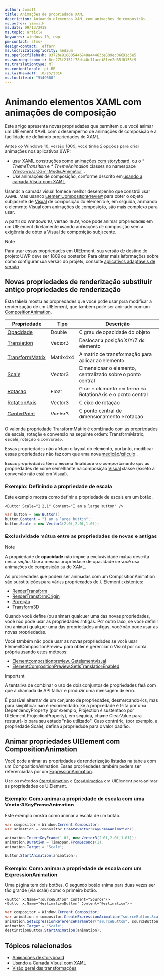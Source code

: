 ```yaml
---
author: Jwmsft
title: Animações de propriedade XAML
description: Animando elementos XAML com animações de composição.
ms.author: jimwalk
ms.date: 09/13/2018
ms.topic: article
keywords: windows 10, uwp
pm-contact: stmoy
design-contact: jeffarn
ms.localizationpriority: medium
ms.openlocfilehash: 9372ba818805446948a444632e809ec06691c5e5
ms.sourcegitcommit: 6cc275f2151f78db40c11ace381ee2d35f0155f9
ms.translationtype: MT
ms.contentlocale: pt-BR
ms.lasthandoff: 10/25/2018
ms.locfileid: "5549688"
---
```

# <a name="animating-xaml-elements-with-composition-animations"></a>Animando elementos XAML com animações de composição

Este artigo apresenta novas propriedades que permitem que você animar um UIElement XAML com o desempenho de animações de composição e a facilidade de definindo propriedades do XAML.

Antes do Windows 10, versão 1809, você tinha 2 opções para criar animações nos aplicativos UWP:

- usar XAML construções como [animações com storyboard](storyboarded-animations.md), ou o _* ThemeTransition_ e _* ThemeAnimation_ classes no namespace [Windows.UI.Xaml.Media.Animation](/uwp/api/windows.ui.xaml.media.animation) .
- Use animações de composição, conforme descrito em [usando a camada Visual com XAML](../../composition/using-the-visual-layer-with-xaml.md).

Usando a camada visual fornece melhor desempenho que constrói usar XAML. Mas usando [ElementCompositionPreview](/uwp/api/Windows.UI.Xaml.Hosting.ElementCompositionPreview) para obter o objeto subjacente de [Visual](/uwp/api/windows.ui.composition.visual) de composição do elemento e, em seguida, animando o elemento Visual com animações de composição, são mais complexo para usar.

A partir do Windows 10, versão 1809, você pode animar propriedades em um UIElement diretamente usando animações de composição sem a exigência de obter a Visual de composição subjacente.

> [!NOTE]
> Para usar essas propriedades em UIElement, sua versão de destino do projeto UWP deve ser 1809 ou posterior. Para obter mais informações sobre como configurar sua versão do projeto, consulte [aplicativos adaptáveis de versão](../../debug-test-perf/version-adaptive-apps.md).

## <a name="new-rendering-properties-replace-old-rendering-properties"></a>Novas propriedades de renderização substituir antigo propriedades de renderização

Esta tabela mostra as propriedades que você pode usar para modificar a renderização de um UIElement, que também pode ser animado com um [CompositionAnimation](/uwp/api/windows.ui.composition.compositionanimation).

| Propriedade | Tipo | Descrição |
| -- | -- | -- |
| [Opacidade](/uwp/api/windows.ui.xaml.uielement.opacity) | Double | O grau de opacidade do objeto |
| [Translation](/uwp/api/windows.ui.xaml.uielement.translation) | Vector3 | Deslocar a posição X/Y/Z do elemento |
| [TransformMatrix](/uwp/api/windows.ui.xaml.uielement.transformmatrix) | Matrix4x4 | A matriz de transformação para aplicar ao elemento |
| [Scale](/uwp/api/windows.ui.xaml.uielement.scale) | Vector3 | Dimensionar o elemento, centralizado sobre o ponto central |
| [Rotação](/uwp/api/windows.ui.xaml.uielement.rotation) | Float | Girar o elemento em torno da RotationAxis e o ponto central |
| [RotationAxis](/uwp/api/windows.ui.xaml.uielement.rotationaxis) | Vector3 | O eixo de rotação |
| [CenterPoint](/uwp/api/windows.ui.xaml.uielement.centerpoint) | Vector3 | O ponto central de dimensionamento e rotação |

O valor da propriedade TransformMatrix é combinado com as propriedades de escala, rotação e conversão na seguinte ordem: TransformMatrix, escala, rotação e conversão.

Essas propriedades não afetam o layout do elemento, portanto, modificar essas propriedades não faz com que uma nova [medição](/uwp/api/windows.ui.xaml.uielement.measure)/[cálculo](/uwp/api/windows.ui.xaml.uielement.arrange) .

Essas propriedades têm a mesma finalidade e o comportamento que as propriedades de nome semelhante na composição [Visual](/uwp/api/windows.ui.composition.visual) classe (exceto a conversão não está em Visual).

### <a name="example-setting-the-scale-property"></a>Exemplo: Definindo a propriedade de escala

Este exemplo mostra como definir a propriedade de escala em um botão.

```xaml
<Button Scale="2,2,1" Content="I am a large button" />
```

```csharp
var button = new Button();
button.Content = "I am a large button";
button.Scale = new Vector3(2.0f,2.0f,1.0f);
```

### <a name="mutual-exclusivity-between-new-and-old-properties"></a>Exclusividade mútua entre as propriedades de novas e antigas

> [!NOTE]
> A propriedade de **opacidade** não impõe a exclusividade mútua descrita nesta seção. Use a mesma propriedade de opacidade se você usa animações de composição ou de XAML.

As propriedades que podem ser animadas com um CompositionAnimation são substituições para várias propriedades de UIElement existentes:

- [RenderTransform](/uwp/api/windows.ui.xaml.uielement.rendertransform)
- [RenderTransformOrigin](/uwp/api/windows.ui.xaml.uielement.rendertransformorigin)
- [Projeção](/uwp/api/windows.ui.xaml.uielement.projection)
- [Transform3D](/uwp/api/windows.ui.xaml.uielement.transform3d)

Quando você define (ou animar) qualquer uma das novas propriedades, você não pode usar as propriedades antigas. Por outro lado, se você definir (ou animar) qualquer uma das propriedades antigas, você não pode usar as novas propriedades.

Você também não pode usar as novas propriedades se você usar ElementCompositionPreview para obter e gerenciar o Visual por conta própria usando estes métodos:

- [Elementcompositionpreview. Getelementvisual](/uwp/api/windows.ui.xaml.hosting.elementcompositionpreview.getelementvisual)
- [ElementCompositionPreview.SetIsTranslationEnabled](/uwp/api/windows.ui.xaml.hosting.elementcompositionpreview.setistranslationenabled)

> [!IMPORTANT]
> A tentativa de combinar o uso de dois conjuntos de propriedades fará com que a chamada de API falhar e produzir uma mensagem de erro.

É possível alternar de um conjunto de propriedades, desmarcando-los, mas para simplificar não é recomendado. Se a propriedade é feita por uma DependencyProperty (por exemplo, Projection é sustentado por UIElement.ProjectionProperty), em seguida, chame ClearValue para restaurá-lo para seu estado "não utilizado". Caso contrário, (por exemplo, a propriedade Scale), defina a propriedade para o valor padrão.

## <a name="animating-uielement-properties-with-compositionanimation"></a>Animar propriedades UIElement com CompositionAnimation

Você pode animar as propriedades de renderização listadas na tabela com um CompositionAnimation. Essas propriedades também podem ser referenciadas por um [ExpressionAnimation](/uwp/api/windows.ui.composition.expressionanimation).

Use os métodos [StartAnimation](/uwp/api/windows.ui.xaml.uielement.startanimation) e [StopAnimation](/uwp/api/windows.ui.xaml.uielement.stopanimation) em UIElement para animar as propriedades de UIElement.

### <a name="example-animating-the-scale-property-with-a-vector3keyframeanimation"></a>Exemplo: Como animar a propriedade de escala com uma Vector3KeyFrameAnimation

Este exemplo mostra como animar a escala de um botão.

```csharp
var compositor = Window.Current.Compositor;
var animation = compositor.CreateVector3KeyFrameAnimation();

animation.InsertKeyFrame(1.0f, new Vector3(2.0f,2.0f,1.0f));
animation.Duration = TimeSpan.FromSeconds(1);
animation.Target = "Scale";

button.StartAnimation(animation);
```

### <a name="example-animating-the-scale-property-with-an-expressionanimation"></a>Exemplo: Como animar a propriedade de escala com um ExpressionAnimation

Uma página tem dois botões. O segundo botão anima para duas vezes ser tão grande (via scale) como o primeiro botão.

```xaml
<Button x:Name="sourceButton" Content="Source"/>
<Button x:Name="destinationButton" Content="Destination"/>
```

```csharp
var compositor = Window.Current.Compositor;
var animation = compositor.CreateExpressionAnimation("sourceButton.Scale*2");
animation.SetExpressionReferenceParameter("sourceButton", sourceButton);
animation.Target = "Scale";
destinationButton.StartAnimation(animation);
```

## <a name="related-topics"></a>Tópicos relacionados

- [Animações de storyboard](storyboarded-animations.md)
- [Usando a Camada Visual com XAML](../../composition/using-the-visual-layer-with-xaml.md)
- [Visão geral das transformações](../layout/transforms.md)